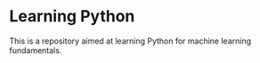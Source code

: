 # Learning Python

This is a repository aimed at learning Python for machine learning fundamentals. 
